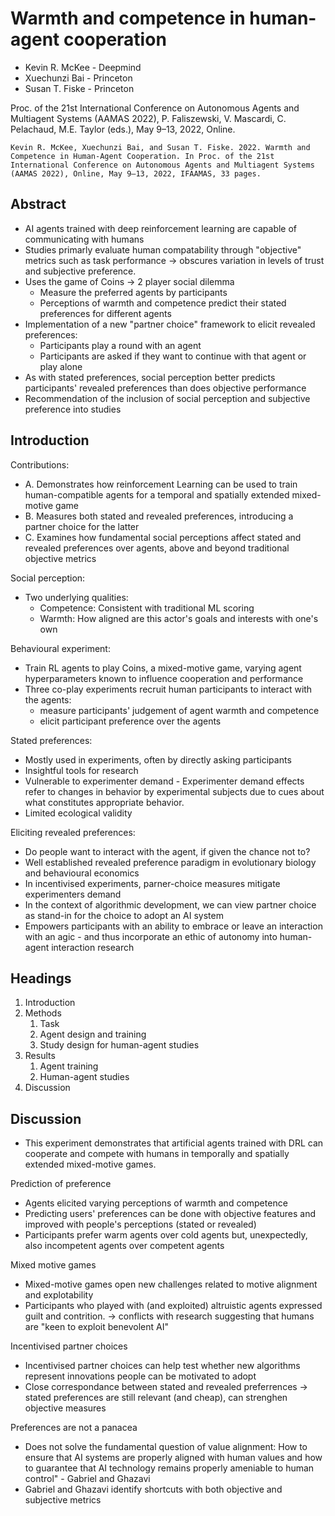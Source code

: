 # Warmth and competence in human-agent cooperation

* Kevin R. McKee - Deepmind
* Xuechunzi Bai - Princeton
* Susan T. Fiske - Princeton

Proc. of the 21st International Conference on Autonomous Agents and Multiagent Systems (AAMAS 2022), P. Faliszewski, V. Mascardi, C. Pelachaud, M.E. Taylor (eds.), May 9–13, 2022, Online.

    Kevin R. McKee, Xuechunzi Bai, and Susan T. Fiske. 2022. Warmth and Competence in Human-Agent Cooperation. In Proc. of the 21st International Conference on Autonomous Agents and Multiagent Systems (AAMAS 2022), Online, May 9–13, 2022, IFAAMAS, 33 pages.

## Abstract

* AI agents trained with deep reinforcement learning are capable of communicating with humans
* Studies primarly evaluate human compatability through "objective" metrics such as task performance -> obscures variation in levels of trust and subjective preference.
* Uses the game of Coins -> 2 player social dilemma
    * Measure the preferred agents by participants
    * Perceptions of warmth and competence predict their stated preferences for different agents
* Implementation of a new "partner choice" framework to elicit revealed preferences:
  * Participants play a round with an agent
  * Participants are asked if they want to continue with that agent or play alone
* As with stated preferences, social perception better predicts participants' revealed preferences than does objective performance
* Recommendation of the inclusion of social perception and subjective preference into studies

## Introduction

Contributions:

* A. Demonstrates how reinforcement Learning can be used to train human-compatible agents for a temporal and spatially extended mixed-motive game
* B. Measures both stated and revealed preferences, introducing a partner choice for the latter
* C. Examines how fundamental social perceptions affect stated and revealed preferences over agents, above and beyond traditional objective metrics

Social perception:

* Two underlying qualities:
  * Competence: Consistent with traditional ML scoring
  * Warmth: How aligned are this actor's goals and interests with one's own

Behavioural experiment:

* Train RL agents to play Coins, a mixed-motive game, varying agent hyperparameters known to influence cooperation and performance
* Three co-play experiments recruit human participants to interact with the agents:
  * measure participants' judgement of agent warmth and competence
  * elicit participant preference over the agents

Stated preferences:

* Mostly used in experiments, often by directly asking participants
* Insightful tools for research
* Vulnerable to experimenter demand - Experimenter demand effects refer to changes in behavior by experimental subjects due to cues about what constitutes appropriate behavior.
* Limited ecological validity

Eliciting revealed preferences:

* Do people want to interact with the agent, if given the chance not to?
* Well established revealed preference paradigm in evolutionary biology and behavioural economics
* In incentivised experiments, parner-choice measures mitigate experimenters demand 
* In the context of algorithmic development, we can view partner choice as stand-in for the choice to adopt an AI system
* Empowers participants with an ability to embrace or leave an interaction with an agic - and thus incorporate an ethic of autonomy into human-agent interaction research

## Headings

1. Introduction
2. Methods
   1. Task
   2. Agent design and training
   3. Study design for human-agent studies
3. Results
   1. Agent training
   2. Human-agent studies
4. Discussion

## Discussion

* This experiment demonstrates that artificial agents trained with DRL can cooperate and compete with humans in temporally and spatially extended mixed-motive games.

Prediction of preference

* Agents elicited varying perceptions of warmth and competence
* Predicting users' preferences can be done with objective features and improved with people's perceptions (stated or revealed)
* Participants prefer warm agents over cold agents but, unexpectedly, also incompetent agents over competent agents

Mixed motive games

* Mixed-motive games open new challenges related to motive alignment and explotability
* Participants who played with (and exploited) altruistic agents expressed guilt and contrition. -> conflicts with research suggesting that humans are "keen to exploit benevolent AI"

Incentivised partner choices

* Incentivised partner choices can help test whether new algorithms represent innovations people can be motivated to adopt
* Close correspondance between stated and revealed preferrences -> stated preferences are still relevant (and cheap), can strenghen objective measures

Preferences are not a panacea

* Does not solve the fundamental question of value alignment:
    How to ensure that AI systems are properly aligned with human values and how to guarantee that AI technology remains properly ameniable to human control" - Gabriel and Ghazavi
* Gabriel and Ghazavi identify shortcuts with both objective and subjective metrics